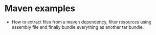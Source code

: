 Maven examples
==============

- How to extract files from a maven dependency, filter resources using assembly file and finally bundle everything as another tar bundle.